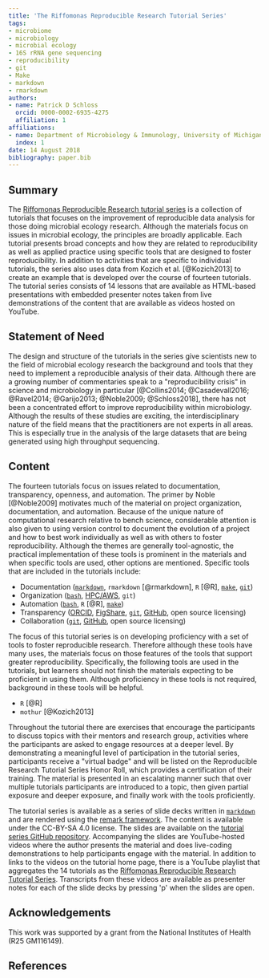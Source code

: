 ```yaml
---
title: 'The Riffomonas Reproducible Research Tutorial Series'
tags:
- microbiome
- microbiology
- microbial ecology
- 16S rRNA gene sequencing
- reproducibility
- git
- Make
- markdown
- rmarkdown
authors:
- name: Patrick D Schloss
  orcid: 0000-0002-6935-4275
  affiliation: 1
affiliations:
- name: Department of Microbiology & Immunology, University of Michigan, Ann Arbor, MI USA
  index: 1
date: 14 August 2018
bibliography: paper.bib
---
```


## Summary
The [Riffomonas Reproducible Research tutorial series](https://www.riffomonas.org/reproducible_research) is a collection of tutorials that focuses on the improvement of reproducible data analysis for those doing microbial ecology research. Although the materials focus on issues in microbial ecology, the principles are broadly applicable. Each tutorial presents broad concepts and how they are related to reproducibility as well as applied practice using specific tools that are designed to foster reproducibility. In addition to activities that are specific to individual tutorials, the series also uses data from Kozich et al. [@Kozich2013] to create an example that is developed over the course of fourteen tutorials. The tutorial series consists of 14 lessons that are available as HTML-based presentations with embedded presenter notes taken from live demonstrations of the content that are available as videos hosted on YouTube.


## Statement of Need
The design and structure of the tutorials in the series give scientists new to the field of microbial ecology research the background and tools that they need to implement a reproducible analysis of their data. Although there are a growing number of commentaries speak to a "reproducibility crisis" in science and microbiology in particular [@Collins2014; @Casadevall2016; @Ravel2014; @Garijo2013; @Noble2009; @Schloss2018], there has not been a concentrated effort to improve reproducibility within microbiology. Although the results of these studies are exciting, the interdisciplinary nature of the field means that the practitioners are not experts in all areas. This is especially true in the analysis of the large datasets that are being generated using high throughput sequencing.


## Content
The fourteen tutorials focus on issues related to documentation, transparency, openness, and automation. The primer by Noble [@Noble2009] motivates much of the material on project organization, documentation, and automation. Because of the unique nature of computational research relative to bench science, considerable attention is also given to using version control to document the evolution of a project and how to best work individually as well as with others to foster reproducibility. Although the themes are generally tool-agnostic, the practical implementation of these tools is prominent in the materials and when specific tools are used, other options are mentioned. Specific tools that are included in the tutorials include:

* Documentation ([`markdown`](https://daringfireball.net/projects/markdown/syntax), `rmarkdown` [@rmarkdown], `R` [@R], [`make`](https://www.gnu.org/software/make/), [`git`](https://git-scm.com))
* Organization ([`bash`](https://www.gnu.org/software/bash/), [HPC/AWS](https://aws.amazon.com), `git`)
* Automation ([`bash`](https://www.gnu.org/software/bash/), `R` [@R], [`make`](https://www.gnu.org/software/make/))
* Transparency ([ORCID](https://orcid.org), [FigShare](https://figshare.com), [`git`](https://git-scm.com), [GitHub](https://github.com), open source licensing)
* Collaboration ([`git`](https://git-scm.com), [GitHub](https://github.com), open source licensing)

The focus of this tutorial series is on developing proficiency with a set of tools to foster reproducible research. Therefore although these tools have many uses, the materials focus on those features of the tools that support greater reproducibility. Specifically, the following tools are used in the tutorials, but learners should not finish the materials expecting to be proficient in using them. Although proficiency in these tools is not required, background in these tools will be helpful.

* `R` [@R]
* `mothur` [@Kozich2013]


Throughout the tutorial there are exercises that encourage the participants to discuss topics with their mentors and research group, activities where the participants are asked to engage resources at a deeper level. By demonstrating a meaningful level of participation in the tutorial series, participants receive a "virtual badge" and will be listed on the Reproducible Research Tutorial Series Honor Roll, which provides a certification of their training. The material is presented in an escalating manner such that over multiple tutorials participants are introduced to a topic, then given partial exposure and deeper exposure, and finally work with the tools proficiently.

The tutorial series is available as a series of slide decks written in [`markdown`](https://daringfireball.net/projects/markdown/syntax) and are rendered using the [remark framework](https://remarkjs.com). The content is available under the CC-BY-SA 4.0 license. The slides are available on the [tutorial series GitHub repository](https://github.com/riffomonas/reproducible_research). Accompanying the slides are YouTube-hosted videos where the author presents the material and does live-coding demonstrations to help participants engage with the material. In addition to links to the videos on the tutorial home page, there is a YouTube playlist that aggregates the 14 tutorials as the [Riffomonas Reproducible Research Tutorial Series](https://www.youtube.com/watch?v=CfO_f6a3XSo&list=PLmNrK_nkqBpL0d2E26TqPkmTAfelYKbQX). Transcripts from these videos are available as presenter notes for each of the slide decks by pressing 'p' when the slides are open.


## Acknowledgements
This work was supported by a grant from the National Institutes of Health (R25 GM116149).


## References
